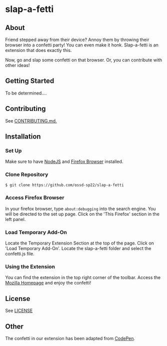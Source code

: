 # slap-a-fetti

## **About**

Friend stepped away from their device? Annoy them by throwing their browser into a confetti party! You can even make it honk. Slap-a-fetti is an extension that does exactly this. 

Now, go and slap some confetti on that browser. Or, you can contribute with other ideas!


## **Getting Started**

To be determined.... 

## **Contributing**

See [CONTRIBUTING.md.](https://github.com/ossd-sp22/slap-a-stache/blob/004e1c0917168878769d9f2383bcaced69af4e6a/CONTRIBUTING.md)

## **Installation** 

### Set Up 
Make sure to have [NodeJS](https://nodejs.org/en/) and [Firefox Browser](https://www.mozilla.org/en-US/firefox/new/) installed.  

### Clone Repository 
```bash
$ git clone https://github.com/ossd-sp22/slap-a-fetti
```

### Access Firefox Browser
In your firefox browser, type ```about:debugging``` into the search engine. You will be directed to the set up page. Click on the 'This Firefox' section in the left panel. 

### Load Temporary Add-On
Locate the Temporary Extension Section at the top of the page. Click on 'Load Temporary Add-On'. Locate  the slap-a-fetti folder and select the confetti.js file. 

### Using the Extension 
You can find the extension in the top right corner of the toolbar. Access the [Mozilla Homepage](https://www.mozilla.org/en-US/) and enjoy the confetti! 


## **License**

See [LICENSE](https://github.com/ossd-sp22/slap-a-stache/blob/7d1e48a7f55e4295f4edc2252cdb751df6e02bfd/LICENSE)

## **Other**

The confetti in our extension has been adapted from [CodePen](https://codepen.io/acash/pen/zzBVPW).